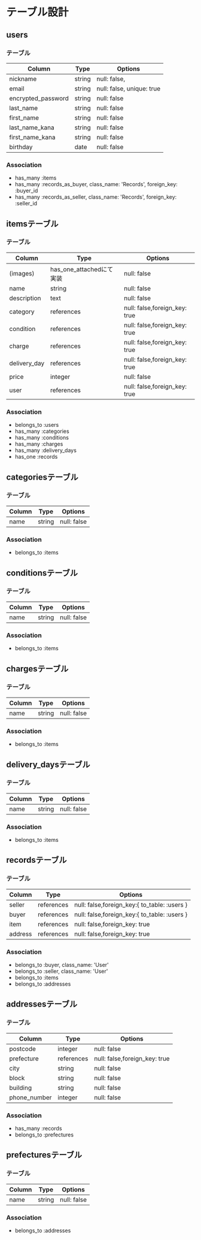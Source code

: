 # テーブル設計
## users
### テーブル
| Column             | Type   | Options                   |
| ------------------ | ------ | ------------------------- |
| nickname           | string | null: false,              |
| email              | string | null: false, unique: true |
| encrypted_password | string | null: false               |
| last_name          | string | null: false               |
| first_name         | string | null: false               |
| last_name_kana     | string | null: false               |
| first_name_kana    | string | null: false               |
| birthday           | date   | null: false               |

### Association
- has_many :items
- has_many :records_as_buyer, class_name: 'Records', foreign_key: :buyer_id
- has_many :records_as_seller, class_name: 'Records', foreign_key: :seller_id

## itemsテーブル
### テーブル
| Column       | Type                    | Options                       |
| ------------ | ----------------------- | ----------------------------- |
| (images)     | has_one_attachedにて実装 | null: false                   |
| name         | string                  | null: false                   |
| description  | text                    | null: false                   |
| category     | references              | null: false,foreign_key: true |
| condition    | references              | null: false,foreign_key: true |
| charge       | references              | null: false,foreign_key: true |
| delivery_day | references              | null: false,foreign_key: true |
| price        | integer                 | null: false                   |
| user         | references              | null: false,foreign_key: true |

### Association
- belongs_to :users
- has_many   :categories
- has_many   :conditions
- has_many   :charges
- has_many   :delivery_days
- has_one    :records

## categoriesテーブル
### テーブル
| Column | Type   | Options     |
| ------ | ------ | ----------- |
| name   | string | null: false |

### Association
- belongs_to :items

## conditionsテーブル
### テーブル
| Column | Type   | Options     |
| ------ | ------ | ----------- |
| name   | string | null: false |

### Association
- belongs_to :items

## chargesテーブル
### テーブル
| Column | Type   | Options     |
| ------ | ------ | ----------- |
| name   | string | null: false |

### Association
- belongs_to :items

## delivery_daysテーブル
### テーブル
| Column | Type   | Options     |
| ------ | ------ | ----------- |
| name   | string | null: false |

### Association
- belongs_to :items

## recordsテーブル
### テーブル
| Column  | Type       | Options                                      |
| ------- | ---------- | -------------------------------------------- |
| seller  | references | null: false,foreign_key:{ to_table: :users } |
| buyer   | references | null: false,foreign_key:{ to_table: :users } |
| item    | references | null: false,foreign_key: true                |
| address | references | null: false,foreign_key: true                |

### Association
- belongs_to :buyer, class_name: 'User'
- belongs_to :seller, class_name: 'User'
- belongs_to :items
- belongs_to :addresses

## addressesテーブル
### テーブル
| Column       | Type       | Options                        |
| ------------ | ---------- | ------------------------------ |
| postcode     | integer    | null: false                    |
| prefecture   | references | null: false,foreign_key: true  |
| city         | string     | null: false                    |
| block        | string     | null: false                    |
| building     | string     | null: false                    |
| phone_number | integer    | null: false                    |

### Association
- has_many   :records
- belongs_to :prefectures

## prefecturesテーブル
### テーブル
| Column | Type   | Options     |
| ------ | ------ | ----------- |
| name   | string | null: false |

### Association
- belongs_to :addresses